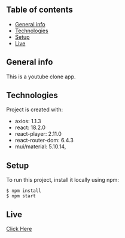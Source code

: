 ## Table of contents
- [General info](#general-info)
- [Technologies](#technologies)
- [Setup](#setup)
- [Live](#live)

## General info
This is a youtube clone app.
	
## Technologies
Project is created with:
* axios: 1.1.3
* react: 18.2.0
* react-player: 2.11.0
* react-router-dom: 6.4.3
* mui/material: 5.10.14,
   
## Setup
To run this project, install it locally using npm:

```
$ npm install
$ npm start
```

## Live
[Click Here](https://hamzasahin-youtubeclone.netlify.app/)
